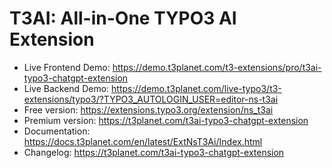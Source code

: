 # T3AI: All-in-One TYPO3 AI Extension

- Live Frontend Demo: https://demo.t3planet.com/t3-extensions/pro/t3ai-typo3-chatgpt-extension
- Live Backend Demo: https://demo.t3planet.com/live-typo3/t3-extensions/typo3/?TYPO3_AUTOLOGIN_USER=editor-ns-t3ai
- Free version: https://extensions.typo3.org/extension/ns_t3ai
- Premium version: https://t3planet.com/t3ai-typo3-chatgpt-extension
- Documentation: https://docs.t3planet.com/en/latest/ExtNsT3Ai/Index.html
- Changelog: https://t3planet.com/t3ai-typo3-chatgpt-extension
